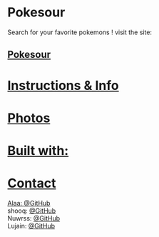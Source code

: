 # Pokesour

Search for your favorite pokemons !
visit the site: <h2><a href="https://friendly-poincare-a338fe.netlify.app">Pokesour</h2>

# Instructions & Info

# Photos

# Built with:

# Contact

Alaa: [@GitHub](https://github.com/alaabashiyi) <br>
shooq: [@GitHub](https://github.com/shoogkabiya) <br>
Nuwrss: [@GitHub](https://github.com/nuwrss) <br>
Lujain: [@GitHub](https://github.com/Lujain-AbdUllatif) <br>

